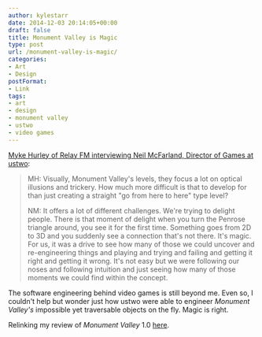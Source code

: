 ```yaml
---
author: kylestarr
date: 2014-12-03 20:14:05+00:00
draft: false
title: Monument Valley is Magic
type: post
url: /monument-valley-is-magic/
categories:
- Art
- Design
postFormat:
- Link
tags:
- art
- design
- monument valley
- ustwo
- video games
---
```


[Myke Hurley of Relay FM interviewing Neil McFarland, Director of Games at ustwo](https://itunes.apple.com/us/podcast/monument-valley-meet-developer/id947965068?mt=2):


<blockquote>MH: Visually, Monument Valley's levels, they focus a lot on optical illusions and trickery. How much more difficult is that to develop for than just creating a straight "go from here to here" type level?

NM: It offers a lot of different challenges. We're trying to delight people. There is that moment of delight when you turn the Penrose triangle around, you see it for the first time. Something goes from 2D to 3D and you suddenly see a connection that's not there. It's magic. For us, it was a drive to see how many of those we could uncover and re-engineering things and playing and trying and failing and getting it right and getting it wrong. It's not easy but we were following our noses and following intuition and just seeing how many of those moments we could find within the concept.</blockquote>


The software engineering behind video games is still beyond me. Even so, I couldn't help but wonder just how ustwo were able to engineer _Monument Valley's_ impossible yet traversable objects on the fly. Magic is right.

Relinking my review of _Monument Valley_ 1.0 [here](https://www.zerocounts.net/2014/04/06/monument-valley-a-review/).
